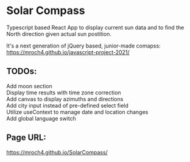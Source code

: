 # Solar Compass

Typescript based React App to display current sun data and to find the North direction given actual sun postition.

It's a next generation of jQuery based, junior-made comapss:
https://mroch4.github.io/javascript-project-2021/

## TODOs:

Add moon section\
Display time results with time zone correction\
Add canvas to display azimuths and directions\
Add city input instead of pre-defined select field\
Utilize useContext to manage date and location changes\
Add global language switch

## Page URL:

https://mroch4.github.io/SolarCompass/
